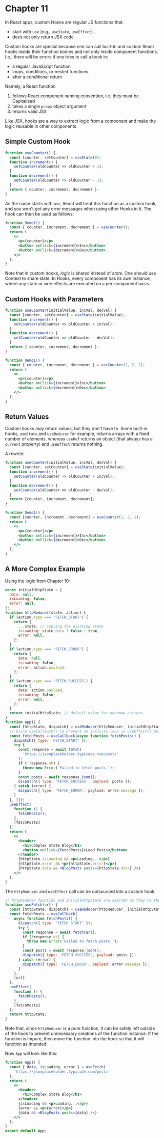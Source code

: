 # Chapter 11

In React apps, custom Hooks are regular JS functions that:

- start with `use` (e.g., `useState`, `useEffect`)
- does not only return JSX code

Custom hooks are special because one can call built-in and custom React hooks inside their function bodies and not only inside component functions. I.e., there will be errors
if one tries to call a hook in:

- a regular JavaScript function
- loops, conditions, or nested functions
- after a conditional return

Namely, a React function

1. follows React component naming convention, i.e. they must be Capitalized
2. takes a single `props` object argument
3. returns valid JSX

Like JSX, hooks are a way to extract logic from a component and make the logic reusable in other components.

## Simple Custom Hook

```jsx
function useCounter() {
  const [counter, setCounter] = useState(0);
  function increment() {
    setCounter(oldCounter => oldCounter + 1);
  }
  function decrement() {
    setCounter(oldCounter => oldCounter - 1);
  }
  return { counter, increment, decrement };
}
```

As the name starts with `use`, React will treat this function as a custom hook, and you won't get any error messages when using other Hooks in it. The hook can then be used as follows:

```jsx
function Demo1() {
  const { counter, increment, decrement } = useCounter();
  return (
    <>
      <p>{counter}</p>
      <button onClick={increment}>Inc</button>
      <button onClick={decrement}>Dec</button>
    </>
  );
}
```

Note that in custom hooks, _logic_ is shared instead of _state_. One should use Context to share state. In Hooks, every component has its own instance, where any state or side effects
are executed on a per-component basis.

## Custom Hooks with Parameters

```jsx
function useCounter(initialValue, incVal, decVal) {
  const [counter, setCounter] = useState(initialValue);
  function increment() {
    setCounter(oldCounter => oldCounter + incVal);
  }
  function decrement() {
    setCounter(oldCounter => oldCounter - decVal);
  }
  return { counter, increment, decrement };
}
```

```jsx
function Demo1() {
  const { counter, increment, decrement } = useCounter(1, 2, 1);
  return (
    <>
      <p>{counter}</p>
      <button onClick={increment}>Inc</button>
      <button onClick={decrement}>Dec</button>
    </>
  );
}
```

## Return Values

Custom hooks _may_ return values, but they don't have to. Some built-in hooks, `useState` and `useReducer` for example, returns arrays with a fixed number of elements, whereas `useRef`
returns an object (that always has a `current` property) and `useEffect` returns nothing.

A rewrite:

```jsx
function useCounter(initialValue, incVal, decVal) {
  const [counter, setCounter] = useState(initialValue);
  function increment() {
    setCounter(oldCounter => oldCounter + incVal);
  }
  function decrement() {
    setCounter(oldCounter => oldCounter - decVal);
  }
  return [counter, increment, decrement];
}
```

```jsx
function Demo1() {
  const [counter, increment, decrement] = useCounter(1, 2, 1);
  return (
    <>
      <p>{counter}</p>
      <button onClick={increment}>Inc</button>
      <button onClick={decrement}>Dec</button>
    </>
  );
}
```

## A More Complex Example

Using the logic from Chapter 10:

```jsx
const initialHttpState = {
  data: null,
  isLoading: false,
  error: null,
};
function httpReducer(state, action) {
  if (action.type === 'FETCH_START') {
    return {
      ...state, // copying the existing state
      isLoading: state.data ? false : true,
      error: null,
    };
  }
  if (action.type === 'FETCH_ERROR') {
    return {
      data: null,
      isLoading: false,
      error: action.payload,
    };
  }
  if (action.type === 'FETCH_SUCCESS') {
    return {
      data: action.payload,
      isLoading: false,
      error: null,
    };
  }
  return initialHttpState; // default value for unknown actions
}
function App() {
  const [httpState, dispatch] = useReducer(httpReducer, initialHttpState);
  // Using useCallback() to prevent an infinite loop in useEffect() below
  const fetchPosts = useCallback(async function fetchPosts() {
    dispatch({ type: 'FETCH_START' });
    try {
      const response = await fetch(
        'https://jsonplaceholder.typicode.com/posts'
      );
      if (!response.ok) {
        throw new Error('Failed to fetch posts.');
      }
      const posts = await response.json();
      dispatch({ type: 'FETCH_SUCCESS', payload: posts });
    } catch (error) {
      dispatch({ type: 'FETCH_ERROR', payload: error.message });
    }
  }, []);
  useEffect(
    function () {
      fetchPosts();
    },
    [fetchPosts]
  );
  return (
    <>
      <header>
        <h1>Complex State Blog</h1>
        <button onClick={fetchPosts}>Load Posts</button>
      </header>
      {httpState.isLoading && <p>Loading...</p>}
      {httpState.error && <p>{httpState.error}</p>}
      {httpState.data && <BlogPosts posts={httpState.data} />}
    </>
  );
}
```

The `httpReducer` and `useEffect` call can be outsourced into a custom hook.

```jsx
// httpReducer function and initialHttpState are omitted as they're they're the same
function useFetch(url) {
  const [httpState, dispatch] = useReducer(httpReducer, initialHttpState);
  const fetchPosts = useCallback(
    async function fetchPosts() {
      dispatch({ type: 'FETCH_START' });
      try {
        const response = await fetch(url);
        if (!response.ok) {
          throw new Error('Failed to fetch posts.');
        }
        const posts = await response.json();
        dispatch({ type: 'FETCH_SUCCESS', payload: posts });
      } catch (error) {
        dispatch({ type: 'FETCH_ERROR', payload: error.message });
      }
    },
    [url]
  );
  useEffect(
    function () {
      fetchPosts();
    },
    [fetchPosts]
  );
  return httpState;
}
```

Note that, since `httpReducer` is a pure function, it can be safely left outside of the hook to prevent unnecessary creations of the function instance. If the function is impure, then
move the function into the hook so that it will function as intended.

Now `App` will look like this:

```jsx
function App() {
  const { data, isLoading, error } = useFetch(
    'https://jsonplaceholder.typicode.com/posts'
  );
  return (
    <>
      <header>
        <h1>Complex State Blog</h1>
      </header>
      {isLoading && <p>Loading...</p>}
      {error && <p>{error}</p>}
      {data && <BlogPosts posts={data} />}
    </>
  );
}
export default App;
```
